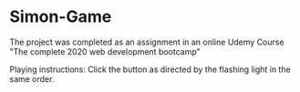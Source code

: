# Simon-Game

The project was completed as an assignment in an online Udemy Course "The complete 2020 web development bootcamp" 

Playing instructions: Click the button as directed by the flashing light in the same order.
